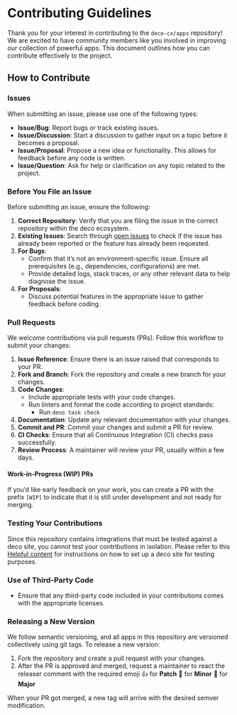 # Contributing Guidelines

Thank you for your interest in contributing to the `deco-cx/apps` repository! We
are excited to have community members like you involved in improving our
collection of powerful apps. This document outlines how you can contribute
effectively to the project.

## How to Contribute

### Issues

When submitting an issue, please use one of the following types:

- **Issue/Bug**: Report bugs or track existing issues.
- **Issue/Discussion**: Start a discussion to gather input on a topic before it
  becomes a proposal.
- **Issue/Proposal**: Propose a new idea or functionality. This allows for
  feedback before any code is written.
- **Issue/Question**: Ask for help or clarification on any topic related to the
  project.

### Before You File an Issue

Before submitting an issue, ensure the following:

1. **Correct Repository**: Verify that you are filing the issue in the correct
   repository within the deco ecosystem.
2. **Existing Issues**: Search through [open issues](./issues) to check if the
   issue has already been reported or the feature has already been requested.
3. **For Bugs**:
   - Confirm that it’s not an environment-specific issue. Ensure all
     prerequisites (e.g., dependencies, configurations) are met.
   - Provide detailed logs, stack traces, or any other relevant data to help
     diagnose the issue.
4. **For Proposals**:
   - Discuss potential features in the appropriate issue to gather feedback
     before coding.

### Pull Requests

We welcome contributions via pull requests (PRs). Follow this workflow to submit
your changes:

1. **Issue Reference**: Ensure there is an issue raised that corresponds to your
   PR.
2. **Fork and Branch**: Fork the repository and create a new branch for your
   changes.
3. **Code Changes**:
   - Include appropriate tests with your code changes.
   - Run linters and format the code according to project standards:
     - Run `deno task check`
4. **Documentation**: Update any relevant documentation with your changes.
5. **Commit and PR**: Commit your changes and submit a PR for review.
6. **CI Checks**: Ensure that all Continuous Integration (CI) checks pass
   successfully.
7. **Review Process**: A maintainer will review your PR, usually within a few
   days.

#### Work-in-Progress (WIP) PRs

If you’d like early feedback on your work, you can create a PR with the prefix
`[WIP]` to indicate that it is still under development and not ready for
merging.

### Testing Your Contributions

Since this repository contains integrations that must be tested against a deco
site, you cannot test your contributions in isolation. Please refer to this
[Helpful content](https://www.notion.so/decocx/Helpful-Community-Content-101eec7ce64f4becaebb685dd9571e24)
for instructions on how to set up a deco site for testing purposes.

### Use of Third-Party Code

- Ensure that any third-party code included in your contributions comes with the
  appropriate licenses.

### Releasing a New Version

We follow semantic versioning, and all apps in this repository are versioned
collectively using git tags. To release a new version:

1. Fork the repository and create a pull request with your changes.
2. After the PR is approved and merged, request a maintainer to react the
   releaser comment with the required emoji 👍 for **Patch** 🎉 for **Minor** 🚀
   for **Major**

When your PR got merged, a new tag will arrive with the desired semver
modification.
